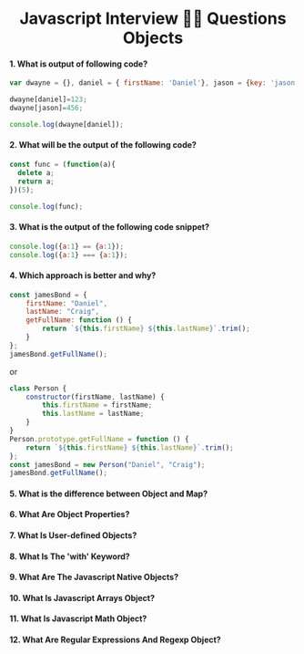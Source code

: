 <div align="center">
  <h1> Javascript Interview 👨‍💻️ Questions Objects </h1>
 </div>


#### 1. What is output of following code?

```js
var dwayne = {}, daniel = { firstName: 'Daniel'}, jason = {key: 'jason'};

dwayne[daniel]=123;
dwayne[jason]=456;

console.log(dwayne[daniel]);
```

#### 2. What will be the output of the following code?

```js
const func = (function(a){
  delete a;
  return a;
})(5);

console.log(func);
```

#### 3. What is the output of the following code snippet?

```js
console.log({a:1} == {a:1});
console.log({a:1} === {a:1});
```

#### 4. Which approach is better and why?

```js
const jamesBond = {
    firstName: "Daniel",
    lastName: "Craig",
    getFullName: function () {
        return `${this.firstName} ${this.lastName}`.trim();
    }
};
jamesBond.getFullName();
```

or

```js
class Person {
    constructor(firstName, lastName) {
        this.firstName = firstName;
        this.lastName = lastName;
    }
}
Person.prototype.getFullName = function () {
    return `${this.firstName} ${this.lastName}`.trim();
};
const jamesBond = new Person("Daniel", "Craig");
jamesBond.getFullName();
```

#### 5. What is the difference between Object and Map?

#### 6. What Are Object Properties?

#### 7. What Is User-defined Objects?

#### 8. What Is The 'with' Keyword?

#### 9. What Are The Javascript Native Objects?

#### 10. What Is Javascript Arrays Object?

#### 11. What Is Javascript Math Object?

#### 12. What Are Regular Expressions And Regexp Object?